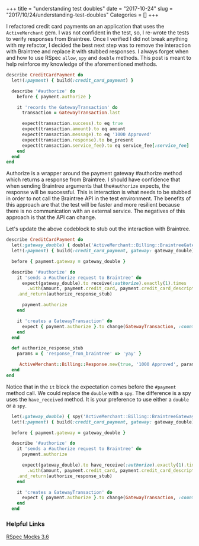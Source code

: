+++
title = "understanding test doubles"
date = "2017-10-24"
slug = "2017/10/24/understanding-test-doubles"
Categories = []
+++

I refactored credit card payments on an application that uses the `ActiveMerchant` gem. I was not confident in the test, so, I re-wrote the tests to verify responses from Braintree. Once I verified I did not break anything with my refactor, I decided the best next step was to remove the interaction with Braintree and replace it with stubbed responses. I always forget when and how to use RSpec `allow`, `spy` and `double` methods. This post is meant to help reinforce my knowledge of the aforementioned methods.

```ruby
describe CreditCardPayment do
  let!(:payment) { build(:credit_card_payment) }

  describe '#authorize' do
    before { payment.authorize }

    it 'records the GatewayTransaction' do
      transaction = GatewayTransaction.last

      expect(transaction.success).to eq true
      expect(transaction.amount).to eq amount
      expect(transaction.message).to eq '1000 Approved'
      expect(transaction.response).to be_present
      expect(transaction.service_fee).to eq service_fee[:service_fee]
    end
  end
end
```

Authorize is a wrapper around the payment gateway #authorize method which returns a response from Braintree. I should have confidence that when sending Braintree arguments that the`#authorize` expects, the response will be successful. This is interaction is what needs to be stubbed in order to not call the Braintree API in the test environment. The benefits of this approach are that the test will be faster and more resilient because there is no communication with an external service. The negatives of this approach is that the API can change.

Let's update the above codeblock to stub out the interaction with Braintree.

```ruby
describe CreditCardPayment do
  let(:gateway_double) { double('ActiveMerchant::Billing::BraintreeGateway') }
  let!(:payment) { build(:credit_card_payment, gateway: gateway_double) }

  before { payment.gateway = gateway_double }

  describe '#authorize' do
    it 'sends a #authorize request to Braintree' do
      expect(gateway_double).to receive(:authorize).exactly(1).times
        .with(amount, payment.credit_card, payment.credit_card_descriptor)
	.and_return(authorize_response_stub)

      payment.authorize
    end

    it 'creates a GatewayTransaction' do
      expect { payment.authorize }.to change(GatewayTransaction, :count).by(1)
    end
  end

  def authorize_response_stub
    params = { 'response_from_braintree' => 'yay' }

     ActiveMerchant::Billing::Response.new(true, '1000 Approved', params, {authorization: '3e4r5q'})
  end
end
```

Notice that in the `it` block the expectation comes before the `#payment` method call. We could replace the `double` with a `spy`. The difference is a spy uses the `have_received` method. It is your preference to use either a `double` or a `spy`.

```ruby
  let(:gateway_double) { spy('ActiveMerchant::Billing::BraintreeGateway') }
  let!(:payment) { build(:credit_card_payment, gateway: gateway_double) }

  before { payment.gateway = gateway_double }

  describe '#authorize' do
    it 'sends a #authorize request to Braintree' do
      payment.authorize

      expect(gateway_double).to have_receive(:authorize).exactly(1).times
        .with(amount, payment.credit_card, payment.credit_card_descriptor)
	.and_return(authorize_response_stub)
    end

    it 'creates a GatewayTransaction' do
      expect { payment.authorize }.to change(GatewayTransaction, :count).by(1)
    end
  end
```

### Helpful Links
[RSpec Mocks 3.6](https://relishapp.com/rspec/rspec-mocks/v/3-6/docs/basics)
